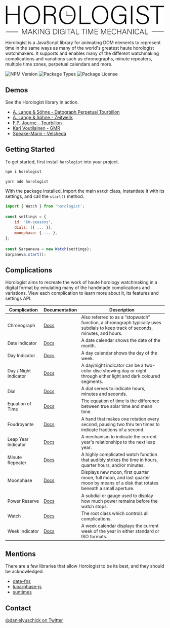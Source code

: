 <p align="center">
  <img src="/assets/logo-horologist.svg" alt="Horologist Logo - Making digital time mechanical" width="500" />
</p>

Horologist is a JavaScript library for animating DOM elements to represent time in the same ways as
many of the world's greatest haute horologist watchmakers. It supports and enables many of the
different watchmaking complications and variations such as chronographs, minute repeaters, multiple
time zones, perpetual calendars and more.

![NPM Version](https://badgen.net/badge/npm/v/horologist)
![Package Types](https://badgen.net/badge/npm/types/horologist)
![Package License](https://badgen.net/badge/github/license/horologist)

## Demos

See the Horologist library in action.

-   [A. Lange & Söhne - Datograph Perpetual Tourbillon](https://codepen.io/DanielYuschick/pen/gOemjmY)
-   [A. Lange & Söhne - Zeitwerk](https://codepen.io/DanielYuschick/pen/QyoPoq)
-   [F.P. Journe - Tourbillon](https://codepen.io/DanielYuschick/pen/yYeRPm)
-   [Kari Voutilainen - GMR](https://codepen.io/DanielYuschick/pen/wvmJMEX)
-   [Speake-Marin - Velsheda](https://codepen.io/DanielYuschick/pen/ZYLdmQ)

## Getting Started

To get started, first install `horologist` into your project.

```bash
npm i horologist
```

```
yarn add horologist
```

With the package installed, import the main `Watch` class, instantiate it with its settings, and
call the `start()` method.

```jsx
import { Watch } from 'horologist';

const settings = {
    id: "k0-seasons",
    dials: [{ ... }],
    moonphase: { ... },
};

const Sarpaneva = new Watch(settings);
Sarpaneva.start();
```

## Complications

Horologist aims to recreate the work of haute horology watchmaking in a digital format by emulating
many of the handmade complications and variations. View each complication to learn more about it,
its features and settings API.

| Complication          | Documentation                               | Description                                                                                                                       |
| --------------------- | ------------------------------------------- | --------------------------------------------------------------------------------------------------------------------------------- |
| Chronograph           | [Docs](./src/components/Chronograph/)       | Also referred to as a “stopwatch” function, a chronograph typically uses subdials to keep track of seconds, minutes, and hours.   |
| Date Indicator        | [Docs](./src/components/DateIndicator/)     | A date calendar shows the date of the month.                                                                                      |
| Day Indicator         | [Docs](./src/components/DayIndicator/)      | A day calendar shows the day of the week.                                                                                         |
| Day / Night Indicator | [Docs](./src/components/DayNightIndicator/) | A day/night indicator can be a two-color disc showing day or night through either light and dark coloured segments.               |
| Dial                  | [Docs](./src/components/Dial/)              | A dial serves to indicate hours, minutes and seconds.                                                                             |
| Equation of Time      | [Docs](./src/components/EquationOfTime/)    | The equation of time is the difference between true solar time and mean time.                                                     |
| Foudroyante           | [Docs](./src/components/Foudroyante/)       | A hand that makes one rotation every second, pausing two thru ten times to indicate fractions of a second.                        |
| Leap Year Indicator   | [Docs](./src/components/LeapYearIndicator/) | A mechanism to indicate the current year's relationships to the next leap year.                                                   |
| Minute Repeater       | [Docs](./src/components/MinuteRepeater/)    | A highly complicated watch function that audibly strikes the time in hours, quarter hours, and/or minutes.                        |
| Moonphase             | [Docs](./src/components/Moonphase/)         | Displays new moon, first quarter moon, full moon, and last quarter moon by means of a disk that rotates beneath a small aperture. |
| Power Reserve         | [Docs](./src/components/PowerReserve/)      | A subdial or gauge used to display how much power remains before the watch stops.                                                 |
| Watch                 | [Docs](./src/components/Watch/)             | The root class which controls all complications.                                                                                  |
| Week Indicator        | [Docs](./src/components/WeekIndicator/)     | A week calendar displays the current week of the year in either standard or ISO formats.                                          |

## Mentions

There are a few libraries that allow Horologist to be its best, and they should be acknowledged.

-   [date-fns](https://date-fns.org/)
-   [lunarphase-js](https://github.com/jasonsturges/lunarphase-js)
-   [suntimes](https://github.com/doniseferi/suntimes)

## Contact

[@danielyuschick on Twitter](http://www.twitter.com/danielyuschick)
